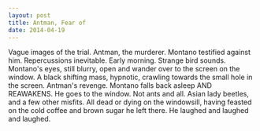 ```yaml
---
layout: post
title: Antman, Fear of
date: 2014-04-19
---
```

Vague images of the trial.    Antman, the
      murderer.    Montano testified against him. Repercussions
      inevitable.    Early morning. Strange bird sounds. Montano's eyes, still
      blurry, open and wander over to the screen on the window. A black shifting mass, hypnotic,
      crawling towards the small hole in the screen. Antman's revenge.    Montano falls back asleep AND REAWAKENS. He goes to the window.    Not ants and all. Asian lady beetles, and a few other misfits. All dead or dying on the
      windowsill, having feasted on the cold coffee and brown sugar he left there.    He laughed and laughed and laughed.      
